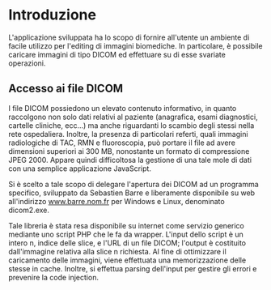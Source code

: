 Introduzione
============

L'applicazione sviluppata ha lo scopo di fornire all'utente un ambiente di facile utilizzo per l'editing di immagini biomediche.
In particolare, è possibile caricare immagini di tipo DICOM ed effettuare su di esse svariate operazioni.

Accesso ai file DICOM
---------------------
I file DICOM possiedono un elevato contenuto informativo, in quanto raccolgono non solo dati relativi al paziente (anagrafica, esami diagnostici, cartelle cliniche, ecc...) ma anche riguardanti lo scambio degli stessi nella rete ospedaliera.
Inoltre, la presenza di particolari referti, quali immagini radiologiche di TAC, RMN e fluoroscopia, può portare il file  ad avere dimensioni superiori ai 300 MB, nonostante un formato di compressione JPEG 2000.
Appare quindi difficoltosa la gestione di una tale mole di dati con una semplice applicazione JavaScript.

Si è scelto a tale scopo di delegare l'apertura dei DICOM ad un programma specifico, sviluppato da Sebastien Barre e liberamente disponibile su web all'indirizzo www.barre.nom.fr per Windows e Linux, denominato dicom2.exe.

Tale libreria è stata resa disponibile su internet come servizio generico mediante uno script PHP che le fa da wrapper.
L'input dello script è un intero n, indice delle slice, e l'URL di un file DICOM; l'output è costituito dall'immagine relativa alla slice n richiesta. 
Al fine di ottimizzare il caricamento delle immagini, viene effettuata una memorizzazione delle stesse in cache.
Inoltre, si effettua parsing dell'input per gestire gli errori e prevenire la code injection.

